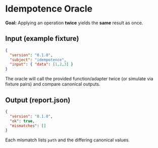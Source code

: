 # Idempotence Oracle

**Goal:** Applying an operation **twice** yields the **same** result as once.

## Input (example fixture)
```json
{
  "version": "0.1.0",
  "subject": "idempotence",
  "input": { "data": [1,2,3] }
}
```

The oracle will call the provided function/adapter twice (or simulate via fixture pairs) and compare canonical outputs.

## Output (report.json)
```json
{
  "version": "0.1.0",
  "ok": true,
  "mismatches": []
}
```
Each mismatch lists `path` and the differing canonical values.
